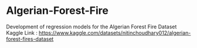 # Algerian-Forest-Fire
Development of regression models for the Algerian Forest Fire Dataset
Kaggle Link : https://www.kaggle.com/datasets/nitinchoudhary012/algerian-forest-fires-dataset
